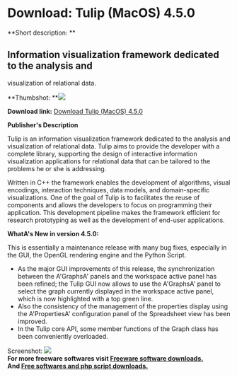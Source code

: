 # Download: Tulip (MacOS) 4.5.0

**Short description: **

## Information visualization framework dedicated to the analysis and
visualization of relational data.

  
**Thumbshot: **![](http://www.freewarefiles.com/screenshot/tulipwin_md.gif)   
  
**Download link:** [Download Tulip (MacOS) 4.5.0](http://freesoftwares.boysofts.com/Tulip-MacOS_program_72644.html)  
  

**Publisher's Description**  
  

Tulip is an information visualization framework dedicated to the analysis and
visualization of relational data. Tulip aims to provide the developer with a
complete library, supporting the design of interactive information
visualization applications for relational data that can be tailored to the
problems he or she is addressing.

Written in C++ the framework enables the development of algorithms, visual
encodings, interaction techniques, data models, and domain-specific
visualizations. One of the goal of Tulip is to facilitates the reuse of
components and allows the developers to focus on programming their
application. This development pipeline makes the framework efficient for
research prototyping as well as the development of end-user applications.

**WhatA's New in version 4.5.0:**

This is essentially a maintenance release with many bug fixes, especially in
the GUI, the OpenGL rendering engine and the Python Script.

  * As the major GUI improvements of this release, the synchronization between the A'GraphsA' panels and the workspace active panel has been refined; the Tulip GUI now allows to use the A'GraphsA' panel to select the graph currently displayed in the workspace active panel, which is now highlighted with a top green line. 
  * Also the consistency of the management of the properties display using the A'PropertiesA' configuration panel of the Spreadsheet view has been improved. 
  * In the Tulip core API, some member functions of the Graph class has been conveniently overloaded. 

  
  
Screenshot: ![](http://www.freewarefiles.com/screenshot/tulipwin.gif)  
**For more freeware softwares visit [Freeware software downloads.](http://freesoftwares.boysofts.com/)**   
**And [Free softwares and php script downloads.](http://www.boysofts.com/)**

